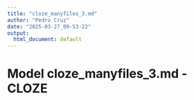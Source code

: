 ```yaml
---
title: "cloze_manyfiles_3.md"
author: "Pedro Cruz"
date: "2025-03-27_09-53-22"
output:
  html_document: default
---
```



# Model cloze_manyfiles_3.md - CLOZE

